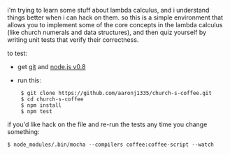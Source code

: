 i'm trying to learn some stuff about lambda calculus, and i understand things
better when i can hack on them. so this is a simple environment that allows you
to implement some of the core concepts in the lambda calculus (like church
numerals and data structures), and then quiz yourself by writing unit tests that
verify their correctness.

to test:

 - get [git](http://git-scm.com) and [node.js v0.8](http://nodejs.org)
 - run this:

        $ git clone https://github.com/aaronj1335/church-s-coffee.git
        $ cd church-s-coffee
        $ npm install
        $ npm test

if you'd like hack on the file and re-run the tests any time you change
something:

    $ node_modules/.bin/mocha --compilers coffee:coffee-script --watch
